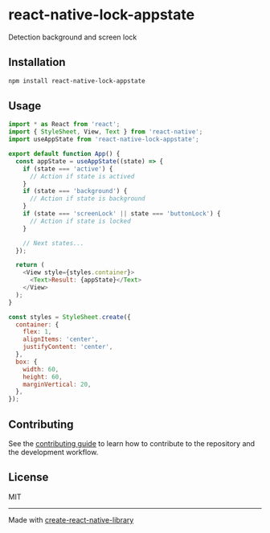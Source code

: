 # react-native-lock-appstate

Detection background and screen lock

## Installation

```sh
npm install react-native-lock-appstate
```

## Usage

```js
import * as React from 'react';
import { StyleSheet, View, Text } from 'react-native';
import useAppState from 'react-native-lock-appstate';

export default function App() {
  const appState = useAppState((state) => {
    if (state === 'active') {
      // Action if state is actived
    }
    if (state === 'background') {
      // Action if state is background
    }
    if (state === 'screenLock' || state === 'buttonLock') {
      // Action if state is locked
    }

    // Next states...
  });

  return (
    <View style={styles.container}>
      <Text>Result: {appState}</Text>
    </View>
  );
}

const styles = StyleSheet.create({
  container: {
    flex: 1,
    alignItems: 'center',
    justifyContent: 'center',
  },
  box: {
    width: 60,
    height: 60,
    marginVertical: 20,
  },
});
```

## Contributing

See the [contributing guide](CONTRIBUTING.md) to learn how to contribute to the repository and the development workflow.

## License

MIT

---

Made with [create-react-native-library](https://github.com/callstack/react-native-builder-bob)
